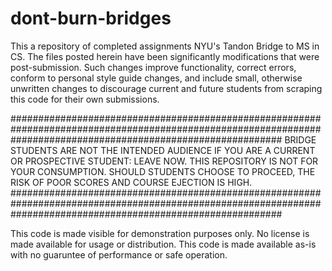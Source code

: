 # dont-burn-bridges
This a repository of completed assignments NYU's Tandon Bridge to MS in CS.  The files posted herein have been significantly modifications that were post-submission.  Such changes improve functionality, correct errors, conform to personal style guide changes, and include small, otherwise unwritten changes to discourage current and future students from scraping this code for their own submissions.  

#################################################################################################################################################################
BRIDGE STUDENTS ARE NOT THE INTENDED AUDIENCE IF YOU ARE A CURRENT OR PROSPECTIVE STUDENT: LEAVE NOW.  THIS REPOSITORY IS NOT FOR YOUR CONSUMPTION.
SHOULD STUDENTS CHOOSE TO PROCEED, THE RISK OF POOR SCORES AND COURSE EJECTION IS HIGH.
#################################################################################################################################################################

This code is made visible for demonstration purposes only.  No license is made available for usage or distribution.  This code is made available as-is with no guaruntee of performance or safe operation.  
